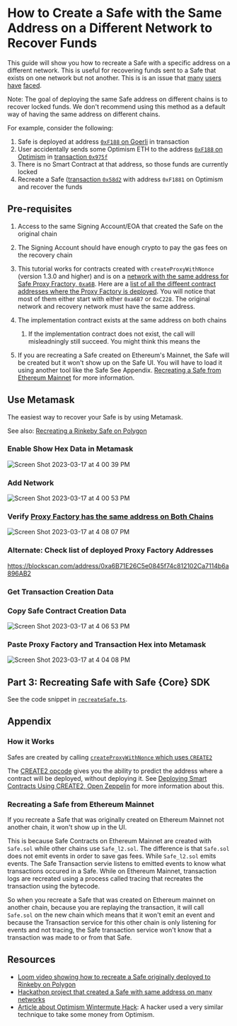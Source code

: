 # How to Create a Safe with the Same Address on a Different Network to Recover Funds

This guide will show you how to recreate a Safe with a specific address on a  different network. This is useful for recovering funds sent to a Safe that exists on one network but not another. This is is an issue that [many](https://ethereum.stackexchange.com/questions/141408/sent-usdc-to-wrong-chain-on-gnosis-need-to-recover) [users](https://ethereum.stackexchange.com/questions/129309/create-a-safe-with-the-same-address-on-the-bsc-chain) [have](https://ethereum.stackexchange.com/questions/127353/trying-to-recreate-a-safe-from-mainnet-into-gnosis-chain-issue) [faced](https://ethereum.stackexchange.com/search?q=%5Bgnosis-safe%5D+wrong+chain).

Note: The goal of deploying the same Safe address on different chains is to recover locked funds. We don't recommend using this method as a default way of having the same address on different chains.

For example, consider the following:

1. Safe is deployed at address [`0xF188` on Goerli](https://app.safe.global/home?safe=gor:0xF188d41FD181f94960C5451D7ff6FdbcDf201a71) in transaction
2. User accidentally sends some Optimism ETH to the address [`0xF188` on Optimism](https://optimistic.etherscan.io/address/0xF188d41FD181f94960C5451D7ff6FdbcDf201a71) in [transaction `0x975f`](https://optimistic.etherscan.io/tx/0x975f81407a2b7dfdd5c73220a920f327e379fd5d03c0175a106640451d7790a6)
3. There is no Smart Contract at that address, so those funds are currently locked
4. Recreate a Safe ([transaction `0x58d2`](https://optimistic.etherscan.io/tx/0x58d2e8d75f3d02fc4588fe2c50e44a51d98738916771b823e09876328bff3f77)  with address `0xF1881` on Optimism and recover the funds 


## Pre-requisites

1. Access to the same Signing Account/EOA that created the Safe on the original chain

1. The Signing Account should have enough crypto to pay the gas fees on the recovery chain

1. This tutorial works for contracts created with `createProxyWithNonce` (version 1.3.0 and higher) and is on a [network with the same address for Safe Proxy Fractory, `0xa6B`](https://blockscan.com/address/0xa6B71E26C5e0845f74c812102Ca7114b6a896AB2). Here are a [list of all the diffeent contract addresses where the Proxy Factory is deployed](https://github.com/safe-global/safe-deployments/blob/main/src/assets/v1.3.0/proxy_factory.json). You will notice that most of them either start with either `0xa6B7` or `0xC228`. The original network and recovery network must have the same address.

1. The implementation contract exists at the same address on both chains
    1. If the implementation contract does not exist, the call will misleadningly still succeed. You might think this means the 

1. If you are recreating a Safe created on Ethereum's Mainnet, the Safe will be created but it won't show up on the Safe UI. You will have to load it using another tool like the Safe See Appendix. [Recreating a Safe from Ethereum Mainnet](#recreating-a-safe-from-ethereum-mainnet) for more information.

## Use Metamask

The easiest way to recover your Safe is by using Metamask.

See also: [Recreating a Rinkeby Safe on Polygon](https://www.loom.com/share/ca34aabcd62747fb9fb89bd463b4c741)

### Enable Show Hex Data in Metamask
![Screen Shot 2023-03-17 at 4 00 39 PM](https://user-images.githubusercontent.com/9806858/226020125-788ae92c-9f98-486a-89fb-45e88da179ec.png)

### Add Network

![Screen Shot 2023-03-17 at 4 00 53 PM](https://user-images.githubusercontent.com/9806858/226020214-56e5e9c2-9b7f-4cd0-b5e5-a21c73f91d88.png)

### Verify [Proxy Factory has the same address on Both Chains](https://github.com/safe-global/safe-deployments/blob/main/src/assets/v1.3.0/proxy_factory.json)
![Screen Shot 2023-03-17 at 4 08 07 PM](https://user-images.githubusercontent.com/9806858/226023682-4855ce25-129d-47b1-9f24-3b74a12852fb.png)

### Alternate: Check list of deployed Proxy Factory Addresses

https://blockscan.com/address/0xa6B71E26C5e0845f74c812102Ca7114b6a896AB2

### Get Transaction Creation Data

### Copy Safe Contract Creation Data

![Screen Shot 2023-03-17 at 4 06 53 PM](https://user-images.githubusercontent.com/9806858/226022160-2907617e-6283-41c1-bc97-ccd90d8ff9ef.png)

### Paste Proxy Factory and Transaction Hex into Metamask

![Screen Shot 2023-03-17 at 4 04 08 PM](https://user-images.githubusercontent.com/9806858/226022325-4be63630-9476-4d4e-aef7-498966f3bfa8.png)



## Part 3: Recreating Safe with Safe {Core} SDK

See the code snippet in [`recreateSafe.ts`](/examples/utils/recreateSafe.ts). 


## Appendix

### How it Works

Safes are created by calling [`createProxyWithNonce` which uses `CREATE2`](https://github.com/safe-global/safe-contracts/blob/ba526d0475e3004f9fcd71cd25ebbd225ebeee7f/contracts/proxies/SafeProxyFactory.sol#L32)

The [CREATE2 opcode](https://eips.ethereum.org/EIPS/eip-1014) gives you the ability to predict the address where a contract will be deployed, without deploying it. See [Deploying Smart Contracts Using CREATE2, Open Zeppelin](https://docs.openzeppelin.com/cli/2.8/deploying-with-create2) for more information about this.

### Recreating a Safe from Ethereum Mainnet

If you recreate a Safe that was originally created on Ethereum Mainnet not another chain, it won't show up in the UI.

This is because Safe Contracts on Ethereum Mainnet are created with `Safe.sol` while other chains use `Safe_l2.sol`. The difference is that `Safe.sol` does not emit events in order to save gas fees. While `Safe_l2.sol` emits events. The Safe Transaction servie listens to emitted events to know what transactions occured in a Safe. While on Ethereum Mainnet, transaction logs are recreated using a process called tracing that recreates the transaction using the bytecode. 

So when you recreate a Safe that was created on Ethereum mainnet on another chain, because you are replaying the transaction, it will call `Safe.sol` on the new chain which means that it won't emit an event and because the Transaction service for this other chain is only listening for events and not tracing, the Safe transaction service won't know that a transaction was made to or from that Safe.

## Resources
- [Loom video showing how to recreate a Safe originally deployed to Rinkeby on Polygon](https://www.loom.com/share/ca34aabcd62747fb9fb89bd463b4c741)
- [Hackathon project that created a Safe with same address on many networks](https://ethglobal.com/showcase/many-safes-2otg1)
- [Article about Optimism Wintermute Hack](https://foresightnews.pro/article/detail/10296): A hacker used a very similar technique to take some money from Optimism.
